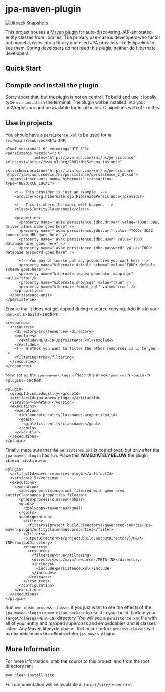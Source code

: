 jpa-maven-plugin
================

[![Jitpack Snapshots](https://jitpack.io/v/iSnow/jpa-maven-plugin.svg)](https://jitpack.io/#iSnow/jpa-maven-plugin)

This project houses a [Maven plugin][1] for auto-discovering JAP-annotated entity classes from libraries. The
primary use-case is developers who factor out model classes into a library and need JPA providers like Eclipselink
to see them. Spring developers do not need this plugin, neither do Hibernate developers.

## Quick Start

## Compile and install the plugin

Sorry about that, but the plugin is not on central. To build and use it locally, type `mvn install` in the terminal.
The plugin will be installed into your .m2/repository and be available for local builds. CI pipelines will not like this.

## Use in projects

You should have a `persistence.xml` to be used for in
`src/main/resources/META-INF`:

    <?xml version="1.0" encoding="UTF-8"?>
    <persistence version="2.0"
                 xmlns="http://java.sun.com/xml/ns/persistence" xmlns:xsi="http://www.w3.org/2001/XMLSchema-instance"
                 xsi:schemaLocation="http://java.sun.com/xml/ns/persistence http://java.sun.com/xml/ns/persistence/persistence_2_0.xsd">
      <persistence-unit name="hibernate" transaction-type="RESOURCE_LOCAL">

        <!-- This provider is just an example. -->
        <provider>org.hibernate.ejb.HibernatePersistence</provider>

        <!-- This is where the magic will happen. -->
        <class>${entityClassnames}</class>

        <properties>
          <property name="javax.persistence.jdbc.driver" value="TODO: JDBC driver class name goes here" />
          <property name="javax.persistence.jdbc.url" value="TODO: JDBC connection URL goes here" />
          <property name="javax.persistence.jdbc.user" value="TODO: database user goes here" />
          <property name="javax.persistence.jdbc.password" value="TODO: database password goes here" />

          <!-- You may of course put any properties you want here -->
          <property name="hibernate.default_schema" value="TODO: default schema goes here" />
          <property name="hibernate.id.new_generator_mappings" value="true"/>
          <property name="hibernate.show_sql" value="true" />
          <property name="hibernate.format_sql" value="true" />
        </properties>
      </persistence-unit>
    </persistence>

Ensure that it does _not_ get copied during resource copying.  Add
this in your `pom.xml`'s `<build>` section:

    <resources>
      <resources>
        <directory>src/resources</directory>
        <excludes>
          <exclude>META-INF/persistence.xml</exclude>
        </excludes>
        <!-- Whether you want to filter the other resources is up to you -->
        <filtering>true</filtering>
      </resources>
    </resources>

Now set up the `jpa-maven-plugin`.  Place this in your `pom.xml`'s
`<build>`'s `<plugins>` section:

    <plugin>
      <groupId>com.edugility</groupId>
      <artifactId>jpa-maven-plugin</artifactId>
      <version>4-SNAPSHOT</version>
      <executions>
        <execution>
          <id>Generate entityClassnames.properties</id>
          <goals>
            <goal>list-entity-classnames</goal>
          </goals>
        </execution>
      </executions>
    </plugin>

Finally, make sure that the `persistence.xml` is copied over, but only
after the `jpa-maven-plugin` has run.  Place this **IMMEDIATELY
BELOW** the plugin stanza listed above:

    <plugin>
      <artifactId>maven-resources-plugin</artifactId>
      <version>2.5</version>
      <executions>
        <execution>
          <id>Copy persistence.xml filtered with generated entityClassnames.properties file</id>
          <phase>process-classes</phase>
          <goals>
            <goal>copy-resources</goal>
          </goals>
          <configuration>
            <filters>
              <filter>${project.build.directory}/generated-sources/jpa-maven-plugin/entityClassnames.properties</filter>
            </filters>
            <outputDirectory>${project.build.outputDirectory}/META-INF</outputDirectory>
            <resources>
              <resource>
                <filtering>true</filtering>
                <directory>src/main/resources/META-INF</directory>
                <includes>
                  <include>persistence.xml</include>
                </includes>
              </resource>
            </resources>
          </configuration>
        </execution>
      </executions>
    </plugin>

Run `mvn clean process-classes` if you just want to see the
effects of the `jpa-maven-plugin` or `mvn clean package` to use it in your build.  Look in your
`target/classes/META-INF` directory.  You will see a
`persistence.xml` file with all of your entity and mapped superclass
and embeddables and id classes listed.  Any Maven lifecycle phases
that occur before `process-classes` will not be able to use the
effects of the `jpa-maven-plugin`.

## More Information

For more information, grab the source to this project, and from the root directory run:

    mvn clean install site

Full documentation will be available at `target/site/index.html`.

[1]: http://maven.apache.org/guides/plugin/guide-java-plugin-development.html
